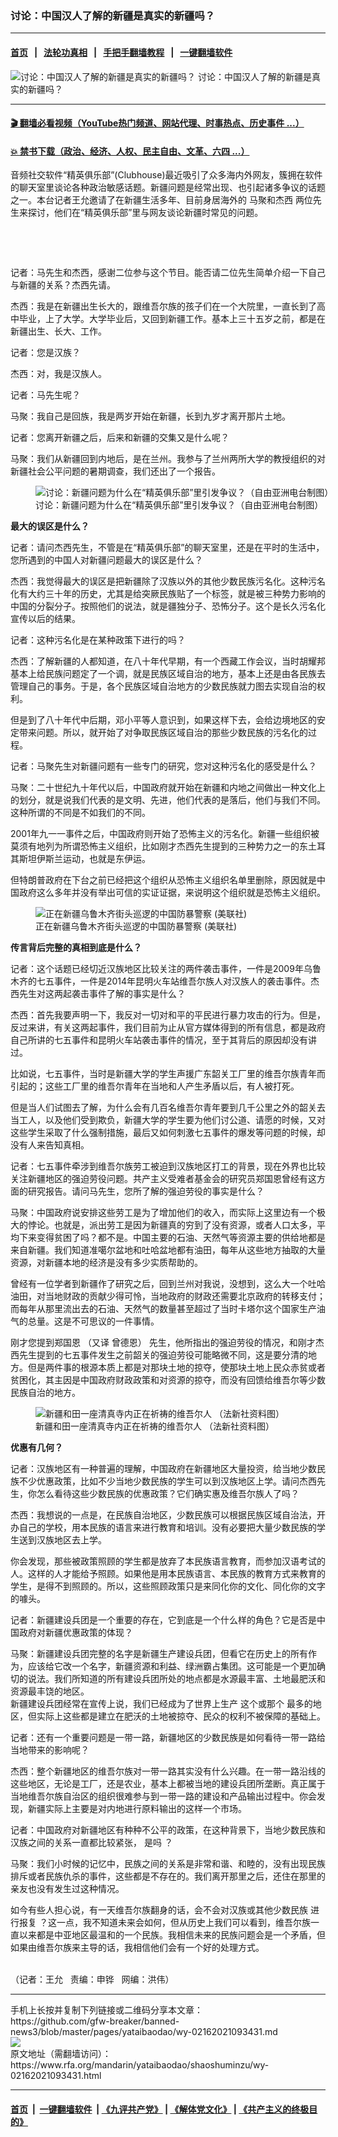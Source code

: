 ### 讨论：中国汉人了解的新疆是真实的新疆吗？
------------------------

#### [首页](https://github.com/gfw-breaker/banned-news3/blob/master/README.md) &nbsp;&nbsp;|&nbsp;&nbsp; [法轮功真相](https://github.com/begood0513/basic/blob/master/README.md)  &nbsp;&nbsp;|&nbsp;&nbsp; [手把手翻墙教程](https://github.com/gfw-breaker/guides/wiki)  &nbsp;&nbsp;|&nbsp;&nbsp; [一键翻墙软件](https://github.com/gfw-breaker/nogfw/blob/master/README.md)  



<div id="headerimg">
 <img alt="讨论：中国汉人了解的新疆是真实的新疆吗？" src="https://www.rfa.org/mandarin/yataibaodao/shaoshuminzu/wy-02162021093431.html/@@images/102554f9-06ae-4b13-98a7-1d383439a469.jpeg" title="讨论：中国汉人了解的新疆是真实的新疆吗？"/>
 <span class="lead_image_caption">
  讨论：中国汉人了解的新疆是真实的新疆吗？
 </span>
 <!-- zoomattribute -->
</div>

<hr/>


#### [ 🎬  翻墙必看视频（YouTube热门频道、网站代理、时事热点、历史事件 ...）](https://github.com/gfw-breaker/links/blob/master/banned.md)

#### [ 💥  禁书下载（政治、经济、人权、民主自由、文革、六四 ...）](https://github.com/gfw-breaker/books/blob/master/README.md)

<div id="storytext">
 <p>
 </p>
 <p>
  音频社交软件“精英俱乐部”(Clubhouse)最近吸引了众多海内外网友，簇拥在软件的聊天室里谈论各种政治敏感话题。新疆问题是经常出现、也引起诸多争议的话题之一。本台记者王允邀请了在新疆生活多年、目前身居海外的
  <span>
   马聚和杰西
  </span>
  两位先生来探讨，他们在“精英俱乐部”里与网友谈论新疆时常见的问题。
 </p>
 <p>
  <br/>
 </p>
 <p>
  <br/>
 </p>
 <p>
  记者：马先生和杰西，感谢二位参与这个节目。能否请二位先生简单介绍一下自己与新疆的关系？杰西先请。
 </p>
 <p>
  杰西：我是在新疆出生长大的，跟维吾尔族的孩子们在一个大院里，一直长到了高中毕业，上了大学。大学毕业后，又回到新疆工作。基本上三十五岁之前，都是在新疆出生、长大、工作。
 </p>
 <p>
  记者：您是汉族？
 </p>
 <p>
  杰西：对，我是汉族人。
 </p>
 <p>
  记者：马先生呢？
 </p>
 <p>
  马聚：我自己是回族，我是两岁开始在新疆，长到九岁才离开那片土地。
 </p>
 <p>
  记者：您离开新疆之后，后来和新疆的交集又是什么呢？
 </p>
 <p>
  马聚：我们从新疆回到内地后，是在兰州。我参与了兰州两所大学的教授组织的对新疆社会公平问题的暑期调查，我们还出了一个报告。
 </p>
 <p>
  <figure class="image-richtext image-inline captioned" style="width:620px;">
   <img alt="讨论：新疆问题为什么在“精英俱乐部”里引发争议？（自由亚洲电台制图）" src="https://www.rfa.org/mandarin/yataibaodao/shaoshuminzu/wy-02162021093431.html/wy0216c.jpg/@@images/2ffc21fb-674e-4dc5-a22e-f8271d04583a.jpeg" title="wy0216c.jpg"/>
   <figcaption class="image-caption">
    讨论：新疆问题为什么在“精英俱乐部”里引发争议？（自由亚洲电台制图）
   </figcaption>
   <small>
   </small>
  </figure>
 </p>
 <p>
  <strong>
   最大的误区是什么？
  </strong>
 </p>
 <p>
  记者：请问杰西先生，不管是在“精英俱乐部”的聊天室里，还是在平时的生活中，您所遇到的中国人对新疆问题最大的误区是什么？
 </p>
 <p>
  杰西：我觉得最大的误区是把新疆除了汉族以外的其他少数民族污名化。这种污名化有大约三十年的历史，尤其是给突厥民族贴了一个标签，就是被三种势力影响的中国的分裂分子。按照他们的说法，就是疆独分子、恐怖分子。这个是长久污名化宣传以后的结果。
 </p>
 <p>
  记者：这种污名化是在某种政策下进行的吗？
 </p>
 <p>
  杰西：了解新疆的人都知道，在八十年代早期，有一个西藏工作会议，当时胡耀邦基本上给民族问题定了一个调，就是民族区域自治的地方，基本上还是由各民族去管理自己的事务。于是，各个民族区域自治地方的少数民族就力图去实现自治的权利。
 </p>
 <p>
  但是到了八十年代中后期，邓小平等人意识到，如果这样下去，会给边境地区的安定带来问题。所以，就开始了对争取民族区域自治的那些少数民族的污名化的过程。
 </p>
 <p>
  记者：马聚先生对新疆问题有一些专门的研究，您对这种污名化的感受是什么？
 </p>
 <p>
  马聚：二十世纪九十年代以后，中国政府就开始在新疆和内地之间做出一种文化上的划分，就是说我们代表的是文明、先进，他们代表的是落后，他们与我们不同。这种所谓的不同是不如我们的不同。
 </p>
 <p>
  2001年九一一事件之后，中国政府则开始了恐怖主义的污名化。新疆一些组织被莫须有地列为所谓恐怖主义组织，比如刚才杰西先生提到的三种势力之一的东土耳其斯坦伊斯兰运动，也就是东伊运。
 </p>
 <p>
  但特朗普政府在下台之前已经把这个组织从恐怖主义组织名单里删除，原因就是中国政府这么多年并没有举出可信的实证证据，来说明这个组织就是恐怖主义组织。
 </p>
 <p>
  <figure class="image-richtext image-inline captioned" style="width:620px;">
   <img alt="正在新疆乌鲁木齐街头巡逻的中国防暴警察 (美联社)" src="https://www.rfa.org/mandarin/yataibaodao/shaoshuminzu/wy-02162021093431.html/wy0216b.jpg/@@images/1a1eab1c-2e38-4cc9-97f8-b7c7d13b2f33.jpeg" title="wy0216b.jpg"/>
   <figcaption class="image-caption">
    正在新疆乌鲁木齐街头巡逻的中国防暴警察 (美联社)
   </figcaption>
   <small>
   </small>
  </figure>
 </p>
 <p>
  <strong>
   传言背后完整的真相到底是什么？
  </strong>
 </p>
 <p>
  记者：这个话题已经切近汉族地区比较关注的两件袭击事件，一件是2009年乌鲁木齐的七五事件，一件是2014年昆明火车站维吾尔族人对汉族人的袭击事件。杰西先生对这两起袭击事件了解的事实是什么？
 </p>
 <p>
  杰西：首先我要声明一下，我反对一切对和平的平民进行暴力攻击的行为。但是，反过来讲，有关这两起事件，我们目前为止从官方媒体得到的所有信息，都是政府自己所讲的七五事件和昆明火车站袭击事件的情况，至于其背后的原因却没有讲过。
 </p>
 <p>
  比如说，七五事件，当时是新疆大学的学生声援广东韶关工厂里的维吾尔族青年而引起的；这些工厂里的维吾尔青年在当地和人产生矛盾以后，有人被打死。
 </p>
 <p>
  但是当人们试图去了解，为什么会有几百名维吾尔青年要到几千公里之外的韶关去当工人，以及他们受到欺负，新疆大学的学生要为他们讨公道、请愿的时候，又对这些学生采取了什么强制措施，最后又如何刺激七五事件的爆发等问题的时候，却没有人来告知真相。
 </p>
 <p>
  记者：七五事件牵涉到维吾尔族劳工被迫到汉族地区打工的背景，现在外界也比较关注新疆地区的强迫劳役问题。共产主义受难者基金会的研究员郑国恩曾经有这方面的研究报告。请问马先生，您所了解的强迫劳役的事实是什么？
 </p>
 <p>
  马聚：中国政府说安排这些劳工是为了增加他们的收入，而实际上这里边有一个极大的悖论。也就是，派出劳工是因为新疆真的穷到了没有资源，或者人口太多，平均下来变得贫困了吗？都不是。中国主要的石油、天然气等资源主要的供给地都是来自新疆。我们知道准噶尔盆地和吐哈盆地都有油田，每年从这些地方抽取的大量资源，对新疆本地的经济是没有多少实质帮助的。
 </p>
 <p>
  曾经有一位学者到新疆作了研究之后，回到兰州对我说，没想到，这么大一个吐哈油田，对当地财政的贡献少得可怜，当地政府的财政还需要北京政府的转移支付；而每年从那里流出去的石油、天然气的数量甚至超过了当时卡塔尔这个国家生产油气的总量。这是不可思议的一件事情。
 </p>
 <p>
  刚才您提到郑国恩
  <span>
   （又译
   <span>
    曾德恩）
   </span>
  </span>
  先生，他所指出的强迫劳役的情况，和刚才杰西先生提到的七五事件发生之前韶关的强迫劳役可能略微不同，这是要分清的地方。但是两件事的根源本质上都是对那块土地的掠夺，使那块土地上民众赤贫或者贫困化，其主因是中国政府财政政策和对资源的掠夺，而没有回馈给维吾尔等少数民族自治的地方。
 </p>
 <p>
  <figure class="image-richtext image-inline captioned" style="width:620px;">
   <img alt="新疆和田一座清真寺内正在祈祷的维吾尔人 （法新社资料图）" src="https://www.rfa.org/mandarin/yataibaodao/shaoshuminzu/wy-02162021093431.html/wy0216a.jpg/@@images/18ef733b-19d4-4a31-ac28-5176990e45d3.jpeg" title="wy0216a.jpg"/>
   <figcaption class="image-caption">
    新疆和田一座清真寺内正在祈祷的维吾尔人 （法新社资料图）
   </figcaption>
   <small>
   </small>
  </figure>
 </p>
 <p>
  <strong>
   优惠有几何？
  </strong>
 </p>
 <p>
  记者：汉族地区有一种普遍的理解，中国政府在新疆地区大量投资，给当地少数民族不少优惠政策，比如不少当地少数民族的学生可以到汉族地区上学。请问杰西先生，你怎么看待这些少数民族的优惠政策？它们确实惠及维吾尔族人了吗？
 </p>
 <p>
  杰西：我想说的一点是，在民族自治地区，少数民族可以根据民族区域自治法，开办自己的学校，用本民族的语言来进行教育和培训。没有必要把大量少数民族的学生送到汉族地区去上学。
 </p>
 <p>
  你会发现，那些被政策照顾的学生都是放弃了本民族语言教育，而参加汉语考试的人。这样的人才能给予照顾。如果他是用本民族语言、本民族的教育方式来教育的学生，是得不到照顾的。所以，这些照顾政策只是来同化你的文化、同化你的文字的噱头。
 </p>
 <p>
  记者：新疆建设兵团是一个重要的存在，它到底是一个什么样的角色？它是否是中国政府对新疆优惠政策的体现？
 </p>
 <p>
  马聚：新疆建设兵团完整的名字是新疆生产建设兵团，但看它在历史上的所有作为，应该给它改一个名字，新疆资源和利益、绿洲霸占集团。这可能是一个更加确切的说法。我们所知道的所有建设兵团所处的地点都是水源最丰富、土地最肥沃和资源最丰饶的地区。
  <br/>
  新疆建设兵团经常在宣传上说，我们已经成为了世界上生产
  <span>
   这个或那个
  </span>
  最多的地区，但实际上这些都是建立在肥沃的土地被掠夺、民众的权利不被保障的基础上。
 </p>
 <p>
  记者：还有一个重要问题是一带一路，新疆地区的少数民族是如何看待一带一路给当地带来的影响呢？
 </p>
 <p>
  杰西：整个新疆地区的维吾尔族对一带一路其实没有什么兴趣。在一带一路沿线的这些地区，无论是工厂，还是农业，基本上都被当地的建设兵团所垄断。真正属于当地维吾尔族自治区的组织很难参与到一带一路的建设和产品输出过程中。你会发现，新疆实际上主要是对内地进行原料输出的这样一个市场。
 </p>
 <p>
  记者：中国政府对新疆地区有种种不公平的政策，在这种背景下，当地少数民族和汉族之间的关系一直都比较紧张，
  <span>
   是吗
  </span>
  ？
 </p>
 <p>
  马聚：我们小时候的记忆中，民族之间的关系是非常和谐、和睦的，没有出现民族排斥或者民族仇杀的事件，这些都是不存在的。我们离开那里之后，还住在那里的亲友也没有发生过这种情况。
 </p>
 <p>
  如今有些人担心说，有一天维吾尔族翻身的话，会不会对汉族或其他少数民族
  <span>
   进行报复
  </span>
  ？这一点，我不知道未来会如何，但从历史上我们可以看到，维吾尔族一直以来都是中亚地区最温和的一个民族。我相信未来的民族问题会是一个矛盾，但如果由维吾尔族来主导的话，我相信他们会有一个好的处理方式。
 </p>
 <p>
  <br/>
  （记者：王允   责编：申铧   网编：洪伟）
 </p>
</div>

<hr/>
手机上长按并复制下列链接或二维码分享本文章：<br/>
https://github.com/gfw-breaker/banned-news3/blob/master/pages/yataibaodao/wy-02162021093431.md <br/>
<a href='https://github.com/gfw-breaker/banned-news3/blob/master/pages/yataibaodao/wy-02162021093431.md'><img src='https://github.com/gfw-breaker/banned-news3/blob/master/pages/yataibaodao/wy-02162021093431.md.png'/></a> <br/>
原文地址（需翻墙访问）：https://www.rfa.org/mandarin/yataibaodao/shaoshuminzu/wy-02162021093431.html


------------------------
#### [首页](https://github.com/gfw-breaker/banned-news3/blob/master/README.md) &nbsp;|&nbsp; [一键翻墙软件](https://github.com/gfw-breaker/nogfw/blob/master/README.md) &nbsp;| [《九评共产党》](https://github.com/gfw-breaker/9ping.md/blob/master/README.md#九评之一评共产党是什么) | [《解体党文化》](https://github.com/gfw-breaker/jtdwh.md/blob/master/README.md) | [《共产主义的终极目的》](https://github.com/gfw-breaker/gczydzjmd.md/blob/master/README.md)


<img src='http://gfw-breaker.win/banned-news3/pages/yataibaodao/wy-02162021093431.md' width='0px' height='0px'/>